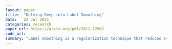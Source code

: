 ```yaml
---
layout: paper
title:  "Delving Deep into Label Smoothing"
date:   22 Jul 2021
categories: research
paper_url: https://arxiv.org/pdf/2011.12562
code_url: 
summary: "Label smoothing is a regularization technique that reduces overfitting and enhances classification performance. Label smothing involves creating soft labels via a weighted blend of the uniform distribution and the hard label. This paper introduces an Online Label Smoothing (OLS) strategy that generates soft labels using model prediction statistics for the target category, creating a more accurate probability distribution. This significantly improves classification accuracy and model robustness to noisy labels."
---
```


